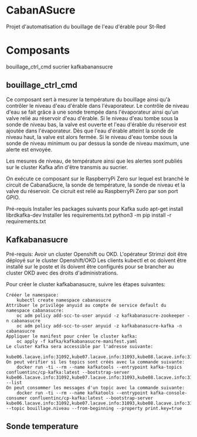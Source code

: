 # CabanASucre

Projet d'automatisation du bouillage de l'eau d'érable pour St-Red

# Composants

bouillage_ctrl_cmd
sucrier
kafkabanansucre

## bouillage_ctrl_cmd

Ce composant sert à mesurer la température du bouillage ainsi qu'à contrôler le niveau d'eau d'érable dans l'évaporateur.
Le contrôle de niveau d'eau se fait grâce à une sonde trempée dans l'évaporateur ainsi qu'un valve relié au réservoir d'eau d'érable.
Si le niveau d'eau tombe sous la sonde de niveau bas, la valve est ouverte et l'eau d'érable du réservoir est ajoutée dans l'évaporateur. Dès que l'eau d'érable atteint la sonde de niveau haut, la valve est alors fermée.
Si le niveau d'eau tombe sous la sonde de niveau minimum ou par dessus la sonde de niveau maximum, une alerte est envoyée.

Les mesures de niveau, de température ainsi que les alertes sont publiés sur le cluster Kafka afin d'être transmis au sucrier.

On exécute ce composant sur le RaspberryPi Zero sur lequel est branché le circuit de CabanaSucre, la sonde de température, la sonde de niveau et la valve du réservoir. Ce cicruit est relié au RaspberryPi Zero par son port GPIO.

Pré-requis
	Installer les packages suivants pour Kafka
	sudo apt-get install librdkafka-dev
	Installer les requirements.txt
	python3 -m pip install -r requirements.txt

## Kafkabanasucre

Pré-requis:
    Avoir un cluster Openshift ou OKD.
    L'opérateur Strimzi doit être déployé sur le cluster Openshift/OKD
    Les clients kubectl et oc doivent être installé sur le poste et ils doivent être configurés pour se brancher au cluster OKD avec des droits d'administrations.
    
Pour créer le cluster kafkabanasucre, suivre les étapes suivantes:

    Crééer le namespace:
        kubectl create namespace cabanasucre
    Attribuer le privilège anyuid au compte de service default du namespace cabanasucre:
        oc adm policy add-scc-to-user anyuid -z kafkabanasucre-zookeeper -n cabanasucre
        oc adm policy add-scc-to-user anyuid -z kafkabanasucre-kafka -n cabanasucre
    Appliquer le manifest pour créer le cluster kafka:
        oc apply -f kafka/kafkabanasucre-manifest.yaml
    Le cluster Kafka sera accessible par l'adresse suivante:
        kube06.lacave.info:31092,kube07.lacave.info:31093,kube08.lacave.info:31094
    On peut vérifier si les topics sont créés avec la commande suivante:
        docker run -ti --rm --name kafkatools --entrypoint kafka-topics confluentinc/cp-kafka:latest --bootstrap-server kube06.lacave.info:31092,kube07.lacave.info:31093,kube08.lacave.info:31094 --list
    On peut consommer les messages d'un topic avec la commande suivante:
        docker run -ti --rm --name kafkatools --entrypoint kafka-console-consumer confluentinc/cp-kafka:latest --bootstrap-server kube06.lacave.info:31092,kube07.lacave.info:31093,kube08.lacave.info:31094 --topic bouillage.niveau --from-beginning --property print.key=true

## Sonde temperature

